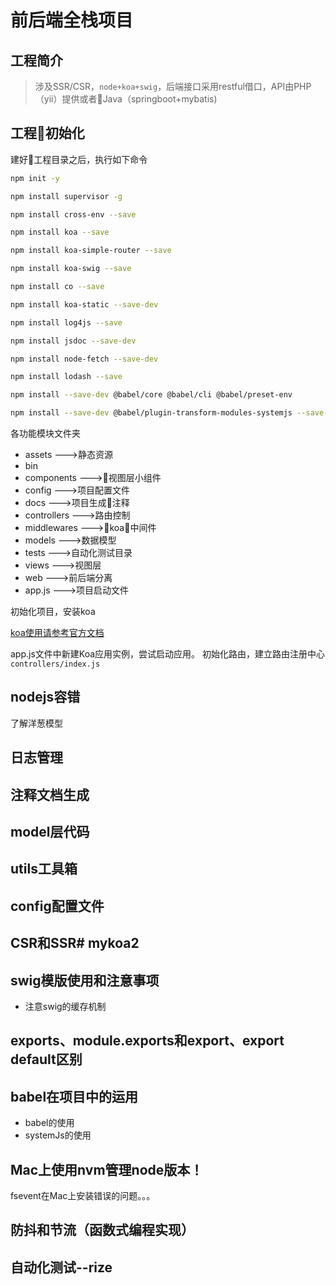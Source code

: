 # 前后端全栈项目

## 工程简介
> 涉及SSR/CSR，`node+koa+swig`，后端接口采用restful借口，API由PHP（yii）提供或者Java（springboot+mybatis)

## 工程初始化

建好工程目录之后，执行如下命令
```bash
npm init -y

npm install supervisor -g

npm install cross-env --save

npm install koa --save

npm install koa-simple-router --save

npm install koa-swig --save

npm install co --save

npm install koa-static --save-dev

npm install log4js --save

npm install jsdoc --save-dev

npm install node-fetch --save-dev

npm install lodash --save

npm install --save-dev @babel/core @babel/cli @babel/preset-env

npm install --save-dev @babel/plugin-transform-modules-systemjs --save-dev
```

各功能模块文件夹
- assets       --->静态资源
- bin
- components   --->视图层小组件
- config       --->项目配置文件
- docs         --->项目生成注释
- controllers  --->路由控制
- middlewares  --->koa中间件
- models       --->数据模型
- tests        --->自动化测试目录
- views        --->视图层
- web          --->前后端分离
- app.js       --->项目启动文件

初始化项目，安装koa

 [koa使用请参考官方文档](https://koa.bootcss.com/)

app.js文件中新建Koa应用实例，尝试启动应用。
初始化路由，建立路由注册中心 `controllers/index.js`

## nodejs容错

了解洋葱模型

## 日志管理

## 注释文档生成

## model层代码

## utils工具箱

## config配置文件

## CSR和SSR# mykoa2

## swig模版使用和注意事项

- 注意swig的缓存机制

## exports、module.exports和export、export default区别

## babel在项目中的运用

- babel的使用
- systemJs的使用

## Mac上使用nvm管理node版本！

fsevent在Mac上安装错误的问题。。。

## 防抖和节流（函数式编程实现）

## 自动化测试--rize

